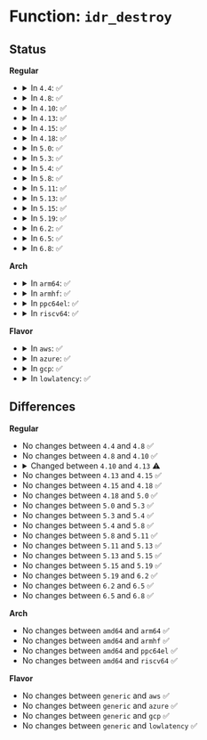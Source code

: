 # Function: <code>idr_destroy</code>

## Status
<b>Regular</b>
<ul>
<li>
<details>
<summary>In <code>4.4</code>: ✅</summary>

```c
void idr_destroy(struct idr *idp);
```

**Collision:** Unique Global

**Inline:** No

**Transformation:** False

**Instances:**

```
In lib/idr.c (ffffffff813ea240)
Location: lib/idr.c:631
Inline: False
Direct callers:
  - kernel/cgroup.c:cgroup_free_root
  - mm/shmem.c:shmem_put_super
  - mm/shmem.c:shmem_init
  - fs/notify/inotify/inotify_fsnotify.c:inotify_free_group_priv
  - ipc/msg.c:msg_exit_ns
  - ipc/sem.c:sem_exit_ns
  - ipc/shm.c:shm_exit_ns
  - lib/idr.c:ida_destroy
  - drivers/iommu/intel-svm.c:intel_svm_free_pasid_tables
  - drivers/block/loop.c:loop_exit
  - drivers/scsi/sg.c:exit_sg
  - drivers/net/ppp/ppp_generic.c:ppp_exit_net
  - drivers/thermal/thermal_core.c:thermal_zone_device_unregister
  - drivers/thermal/thermal_core.c:thermal_exit
  - drivers/thermal/thermal_core.c:thermal_exit
  - drivers/md/dm.c:dm_exit
  - net/core/net_namespace.c:cleanup_net
```
**Symbols:**

```
ffffffff813ea240-ffffffff813ea39b: idr_destroy (STB_GLOBAL)
```
</details>
</li>
<li>
<details>
<summary>In <code>4.8</code>: ✅</summary>

```c
void idr_destroy(struct idr *idp);
```

**Collision:** Unique Global

**Inline:** No

**Transformation:** False

**Instances:**

```
In lib/idr.c (ffffffff814305f0)
Location: lib/idr.c:631
Inline: False
Direct callers:
  - kernel/cgroup.c:css_free_work_fn
  - kernel/cgroup.c:cgroup_mount
  - mm/shmem.c:shmem_init
  - mm/shmem.c:shmem_put_super
  - fs/notify/inotify/inotify_fsnotify.c:inotify_free_group_priv
  - ipc/msg.c:msg_exit_ns
  - ipc/sem.c:sem_exit_ns
  - ipc/shm.c:shm_exit_ns
  - lib/idr.c:ida_destroy
  - drivers/char/tpm/tpm-interface.c:tpm_exit
  - drivers/iommu/intel-svm.c:intel_svm_free_pasid_tables
  - drivers/block/loop.c:loop_exit
  - drivers/scsi/sg.c:exit_sg
  - drivers/net/ppp/ppp_generic.c:ppp_exit_net
  - drivers/thermal/thermal_core.c:thermal_exit
  - drivers/thermal/thermal_core.c:thermal_exit
  - drivers/thermal/thermal_core.c:thermal_zone_device_unregister
  - drivers/md/dm.c:dm_exit
  - net/core/net_namespace.c:cleanup_net
```
**Symbols:**

```
ffffffff814305f0-ffffffff8143074b: idr_destroy (STB_GLOBAL)
```
</details>
</li>
<li>
<details>
<summary>In <code>4.10</code>: ✅</summary>

```c
void idr_destroy(struct idr *idp);
```

**Collision:** Unique Global

**Inline:** No

**Transformation:** False

**Instances:**

```
In lib/idr.c (ffffffff8144c7c0)
Location: lib/idr.c:631
Inline: False
Direct callers:
  - kernel/cgroup.c:css_free_work_fn
  - kernel/cgroup.c:cgroup_mount
  - fs/notify/inotify/inotify_fsnotify.c:inotify_free_group_priv
  - ipc/msg.c:msg_exit_ns
  - ipc/sem.c:sem_exit_ns
  - ipc/shm.c:shm_exit_ns
  - lib/idr.c:ida_destroy
  - drivers/char/tpm/tpm-interface.c:tpm_exit
  - drivers/iommu/intel-svm.c:intel_svm_free_pasid_tables
  - drivers/block/loop.c:loop_exit
  - drivers/scsi/sg.c:exit_sg
  - drivers/net/ppp/ppp_generic.c:ppp_exit_net
  - drivers/thermal/thermal_core.c:thermal_exit
  - drivers/thermal/thermal_core.c:thermal_exit
  - drivers/thermal/thermal_core.c:thermal_zone_device_unregister
  - drivers/md/dm.c:dm_exit
  - net/core/net_namespace.c:cleanup_net
```
**Symbols:**

```
ffffffff8144c7c0-ffffffff8144c91c: idr_destroy (STB_GLOBAL)
```
</details>
</li>
<li>
<details>
<summary>In <code>4.13</code>: ✅</summary>

```c
void idr_destroy(struct idr *idr);
```

**Collision:** Unique Global

**Inline:** No

**Transformation:** False

**Instances:**

```
In lib/radix-tree.c (ffffffff818f0f80)
Location: lib/radix-tree.c:2223
Inline: False
Direct callers:
  - kernel/cgroup/cgroup.c:css_free_work_fn
  - mm/shmem.c:shmem_init
  - mm/shmem.c:shmem_put_super
  - fs/notify/inotify/inotify_fsnotify.c:inotify_free_group_priv
  - ipc/msg.c:msg_exit_ns
  - ipc/sem.c:sem_exit_ns
  - ipc/shm.c:shm_exit_ns
  - drivers/char/tpm/tpm-interface.c:tpm_exit
  - drivers/iommu/intel-svm.c:intel_svm_free_pasid_tables
  - drivers/block/loop.c:loop_exit
  - drivers/scsi/sg.c:exit_sg
  - drivers/net/ppp/ppp_generic.c:ppp_exit_net
  - drivers/md/dm.c:dm_exit
  - net/core/net_namespace.c:cleanup_net
```
**Symbols:**

```
ffffffff818f0f80-ffffffff818f0fb0: idr_destroy (STB_GLOBAL)
```
</details>
</li>
<li>
<details>
<summary>In <code>4.15</code>: ✅</summary>

```c
void idr_destroy(struct idr *idr);
```

**Collision:** Unique Global

**Inline:** No

**Transformation:** False

**Instances:**

```
In lib/radix-tree.c (ffffffff819773d0)
Location: lib/radix-tree.c:2220
Inline: False
Direct callers:
  - kernel/cgroup/cgroup.c:css_free_work_fn
  - kernel/pid_namespace.c:copy_pid_ns
  - kernel/pid_namespace.c:destroy_pid_namespace
  - mm/shmem.c:shmem_init
  - mm/shmem.c:shmem_put_super
  - fs/notify/inotify/inotify_fsnotify.c:inotify_free_group_priv
  - fs/kernfs/dir.c:kernfs_create_root
  - ipc/msg.c:msg_exit_ns
  - ipc/sem.c:sem_exit_ns
  - ipc/shm.c:shm_exit_ns
  - drivers/char/tpm/tpm-interface.c:tpm_exit
  - drivers/iommu/intel-svm.c:intel_svm_free_pasid_tables
  - drivers/block/loop.c:loop_exit
  - drivers/scsi/sg.c:exit_sg
  - drivers/net/ppp/ppp_generic.c:ppp_exit_net
  - drivers/md/dm.c:dm_exit
  - net/core/net_namespace.c:cleanup_net
  - net/sched/act_api.c:tcf_idrinfo_destroy
```
**Symbols:**

```
ffffffff819773d0-ffffffff81977400: idr_destroy (STB_GLOBAL)
```
</details>
</li>
<li>
<details>
<summary>In <code>4.18</code>: ✅</summary>

```c
void idr_destroy(struct idr *idr);
```

**Collision:** Unique Global

**Inline:** No

**Transformation:** False

**Instances:**

```
In lib/radix-tree.c (ffffffff819d3b60)
Location: lib/radix-tree.c:2221
Inline: False
Direct callers:
  - kernel/cgroup/cgroup.c:css_free_rwork_fn
  - kernel/pid_namespace.c:copy_pid_ns
  - kernel/pid_namespace.c:destroy_pid_namespace
  - mm/shmem.c:shmem_init
  - mm/shmem.c:shmem_put_super
  - fs/notify/inotify/inotify_fsnotify.c:inotify_free_group_priv
  - fs/kernfs/dir.c:kernfs_create_root
  - ipc/msg.c:msg_exit_ns
  - ipc/sem.c:sem_exit_ns
  - ipc/shm.c:shm_exit_ns
  - drivers/char/tpm/tpm-interface.c:tpm_exit
  - drivers/iommu/intel-svm.c:intel_svm_free_pasid_tables
  - drivers/block/loop.c:loop_exit
  - drivers/scsi/sg.c:exit_sg
  - drivers/net/ppp/ppp_generic.c:ppp_exit_net
  - drivers/usb/core/usb.c:usb_exit
  - drivers/md/dm.c:dm_exit
  - net/core/net_namespace.c:cleanup_net
  - net/sched/cls_api.c:tcf_net_exit
  - net/sched/act_api.c:tcf_idrinfo_destroy
```
**Symbols:**

```
ffffffff819d3b60-ffffffff819d3b91: idr_destroy (STB_GLOBAL)
```
</details>
</li>
<li>
<details>
<summary>In <code>5.0</code>: ✅</summary>

```c
void idr_destroy(struct idr *idr);
```

**Collision:** Unique Global

**Inline:** No

**Transformation:** False

**Instances:**

```
In lib/radix-tree.c (ffffffff81a0cde0)
Location: lib/radix-tree.c:1581
Inline: False
Direct callers:
  - kernel/cgroup/cgroup.c:css_free_rwork_fn
  - kernel/pid_namespace.c:copy_pid_ns
  - kernel/pid_namespace.c:destroy_pid_namespace
  - mm/shmem.c:shmem_init
  - mm/shmem.c:shmem_put_super
  - fs/notify/inotify/inotify_fsnotify.c:inotify_free_group_priv
  - fs/kernfs/dir.c:kernfs_create_root
  - ipc/msg.c:msg_exit_ns
  - ipc/sem.c:sem_exit_ns
  - ipc/shm.c:shm_exit_ns
  - drivers/char/tpm/tpm-interface.c:tpm_exit
  - drivers/block/loop.c:loop_exit
  - drivers/scsi/sg.c:exit_sg
  - drivers/net/ppp/ppp_generic.c:ppp_exit_net
  - drivers/usb/core/usb.c:usb_exit
  - drivers/md/dm.c:dm_exit
  - net/core/net_namespace.c:cleanup_net
  - net/sched/cls_api.c:tcf_net_exit
  - net/sched/act_api.c:tcf_idrinfo_destroy
```
**Symbols:**

```
ffffffff81a0cde0-ffffffff81a0ceb3: idr_destroy (STB_GLOBAL)
```
</details>
</li>
<li>
<details>
<summary>In <code>5.3</code>: ✅</summary>

```c
void idr_destroy(struct idr *idr);
```

**Collision:** Unique Global

**Inline:** No

**Transformation:** False

**Instances:**

```
In lib/radix-tree.c (ffffffff81a7c750)
Location: lib/radix-tree.c:1568
Inline: False
Direct callers:
  - kernel/cgroup/cgroup.c:css_free_rwork_fn
  - kernel/pid_namespace.c:copy_pid_ns
  - kernel/pid_namespace.c:destroy_pid_namespace
  - mm/shmem.c:shmem_init
  - mm/shmem.c:shmem_put_super
  - fs/notify/inotify/inotify_fsnotify.c:inotify_free_group_priv
  - fs/kernfs/dir.c:kernfs_create_root
  - ipc/msg.c:msg_exit_ns
  - ipc/sem.c:sem_exit_ns
  - ipc/shm.c:shm_exit_ns
  - drivers/char/tpm/tpm-interface.c:tpm_exit
  - drivers/block/loop.c:loop_exit
  - drivers/scsi/sg.c:exit_sg
  - drivers/net/ppp/ppp_generic.c:ppp_exit_net
  - drivers/usb/core/usb.c:usb_exit
  - drivers/md/dm.c:dm_exit
  - drivers/powercap/powercap_sys.c:powercap_release
  - net/core/net_namespace.c:cleanup_net
  - net/sched/cls_api.c:tcf_net_exit
  - net/sched/act_api.c:tcf_idrinfo_destroy
```
**Symbols:**

```
ffffffff81a7c750-ffffffff81a7c805: idr_destroy (STB_GLOBAL)
```
</details>
</li>
<li>
<details>
<summary>In <code>5.4</code>: ✅</summary>

```c
void idr_destroy(struct idr *idr);
```

**Collision:** Unique Global

**Inline:** No

**Transformation:** False

**Instances:**

```
In lib/radix-tree.c (ffffffff81ab3a80)
Location: lib/radix-tree.c:1568
Inline: False
Direct callers:
  - kernel/cgroup/cgroup.c:css_free_rwork_fn
  - kernel/pid_namespace.c:copy_pid_ns
  - kernel/pid_namespace.c:destroy_pid_namespace
  - mm/shmem.c:shmem_init
  - mm/shmem.c:shmem_put_super
  - fs/notify/inotify/inotify_fsnotify.c:inotify_free_group_priv
  - fs/kernfs/dir.c:kernfs_create_root
  - ipc/msg.c:msg_exit_ns
  - ipc/sem.c:sem_exit_ns
  - ipc/shm.c:shm_exit_ns
  - drivers/char/tpm/tpm-interface.c:tpm_exit
  - drivers/block/loop.c:loop_exit
  - drivers/scsi/sg.c:exit_sg
  - drivers/net/ppp/ppp_generic.c:ppp_exit_net
  - drivers/vfio/vfio.c:vfio_cleanup
  - drivers/usb/core/usb.c:usb_exit
  - drivers/md/dm.c:dm_exit
  - drivers/remoteproc/remoteproc_core.c:rproc_type_release
  - drivers/powercap/powercap_sys.c:powercap_release
  - net/core/net_namespace.c:cleanup_net
  - net/sched/cls_api.c:tcf_net_exit
  - net/sched/act_api.c:tcf_idrinfo_destroy
```
**Symbols:**

```
ffffffff81ab3a80-ffffffff81ab3b35: idr_destroy (STB_GLOBAL)
```
</details>
</li>
<li>
<details>
<summary>In <code>5.8</code>: ✅</summary>

```c
void idr_destroy(struct idr *idr);
```

**Collision:** Unique Global

**Inline:** No

**Transformation:** False

**Instances:**

```
In lib/radix-tree.c (ffffffff815edbc0)
Location: lib/radix-tree.c:1560
Inline: False
Direct callers:
  - kernel/pid_namespace.c:put_pid_ns
  - kernel/pid_namespace.c:create_pid_namespace
  - mm/shmem.c:shmem_init
  - mm/shmem.c:shmem_fill_super
  - fs/notify/inotify/inotify_fsnotify.c:inotify_free_group_priv
  - fs/io_uring.c:io_ring_ctx_free
  - fs/io_uring.c:io_ring_ctx_free
  - fs/kernfs/dir.c:kernfs_create_root
  - ipc/msg.c:msg_exit_ns
  - ipc/sem.c:sem_exit_ns
  - ipc/shm.c:shm_exit_ns
  - drivers/char/tpm/tpm-interface.c:tpm_exit
  - drivers/block/loop.c:loop_exit
  - drivers/scsi/sg.c:exit_sg
  - drivers/net/ppp/ppp_generic.c:ppp_exit_net
  - drivers/vfio/vfio.c:vfio_cleanup
  - drivers/usb/core/usb.c:usb_exit
  - drivers/md/dm.c:dm_exit
  - drivers/remoteproc/remoteproc_core.c:rproc_type_release
  - drivers/powercap/powercap_sys.c:powercap_release
  - drivers/powercap/powercap_sys.c:powercap_release
  - net/core/net_namespace.c:unhash_nsid
  - net/sched/cls_api.c:tcf_net_exit
  - net/sched/act_api.c:tcf_idrinfo_destroy
```
**Symbols:**

```
ffffffff815edbc0-ffffffff815edbf4: idr_destroy (STB_GLOBAL)
```
</details>
</li>
<li>
<details>
<summary>In <code>5.11</code>: ✅</summary>

```c
void idr_destroy(struct idr *idr);
```

**Collision:** Unique Global

**Inline:** No

**Transformation:** False

**Instances:**

```
In lib/radix-tree.c (ffffffff816122f0)
Location: lib/radix-tree.c:1560
Inline: False
Direct callers:
  - kernel/pid_namespace.c:put_pid_ns
  - kernel/pid_namespace.c:create_pid_namespace
  - fs/notify/inotify/inotify_fsnotify.c:inotify_free_group_priv
  - fs/io_uring.c:io_ring_ctx_free
  - fs/io_uring.c:io_ring_ctx_free
  - fs/kernfs/dir.c:kernfs_create_root
  - ipc/msg.c:msg_exit_ns
  - ipc/sem.c:sem_exit_ns
  - ipc/shm.c:shm_exit_ns
  - drivers/char/tpm/tpm-interface.c:tpm_exit
  - drivers/block/loop.c:loop_exit
  - drivers/scsi/sg.c:exit_sg
  - drivers/net/ppp/ppp_generic.c:ppp_exit_net
  - drivers/vfio/vfio.c:vfio_cleanup
  - drivers/usb/core/usb.c:usb_exit
  - drivers/md/dm.c:dm_exit
  - drivers/remoteproc/remoteproc_core.c:rproc_type_release
  - drivers/powercap/powercap_sys.c:powercap_release
  - drivers/powercap/powercap_sys.c:powercap_release
  - net/core/net_namespace.c:unhash_nsid
  - net/sched/cls_api.c:tcf_net_exit
  - net/sched/act_api.c:tcf_idrinfo_destroy
```
**Symbols:**

```
ffffffff816122f0-ffffffff81612324: idr_destroy (STB_GLOBAL)
```
</details>
</li>
<li>
<details>
<summary>In <code>5.13</code>: ✅</summary>

```c
void idr_destroy(struct idr *idr);
```

**Collision:** Unique Global

**Inline:** No

**Transformation:** False

**Instances:**

```
In lib/radix-tree.c (ffffffff815f5950)
Location: lib/radix-tree.c:1561
Inline: False
Direct callers:
  - kernel/pid_namespace.c:put_pid_ns
  - kernel/pid_namespace.c:create_pid_namespace
  - fs/notify/inotify/inotify_fsnotify.c:inotify_free_group_priv
  - fs/kernfs/dir.c:kernfs_create_root
  - ipc/msg.c:msg_exit_ns
  - ipc/sem.c:sem_exit_ns
  - ipc/shm.c:shm_exit_ns
  - drivers/char/tpm/tpm-interface.c:tpm_exit
  - drivers/block/loop.c:loop_exit
  - drivers/scsi/sg.c:exit_sg
  - drivers/net/ppp/ppp_generic.c:ppp_exit_net
  - drivers/vfio/vfio.c:vfio_cleanup
  - drivers/usb/core/usb.c:usb_exit
  - drivers/md/dm.c:dm_exit
  - drivers/remoteproc/remoteproc_core.c:rproc_type_release
  - drivers/powercap/powercap_sys.c:powercap_release
  - drivers/powercap/powercap_sys.c:powercap_release
  - net/core/net_namespace.c:cleanup_net
  - net/sched/cls_api.c:tcf_net_exit
  - net/sched/act_api.c:tcf_idrinfo_destroy
```
**Symbols:**

```
ffffffff815f5950-ffffffff815f5a04: idr_destroy (STB_GLOBAL)
```
</details>
</li>
<li>
<details>
<summary>In <code>5.15</code>: ✅</summary>

```c
void idr_destroy(struct idr *idr);
```

**Collision:** Unique Global

**Inline:** No

**Transformation:** False

**Instances:**

```
In lib/radix-tree.c (ffffffff81662db0)
Location: lib/radix-tree.c:1561
Inline: False
Direct callers:
  - kernel/pid_namespace.c:put_pid_ns
  - kernel/pid_namespace.c:create_pid_namespace
  - fs/notify/inotify/inotify_fsnotify.c:inotify_free_group_priv
  - fs/kernfs/dir.c:kernfs_create_root
  - ipc/msg.c:msg_exit_ns
  - ipc/sem.c:sem_exit_ns
  - ipc/shm.c:shm_exit_ns
  - drivers/char/tpm/tpm-interface.c:tpm_exit
  - drivers/block/loop.c:loop_exit
  - drivers/scsi/sg.c:exit_sg
  - drivers/net/ppp/ppp_generic.c:ppp_exit_net
  - drivers/vfio/vfio.c:vfio_cleanup
  - drivers/usb/core/usb.c:usb_exit
  - drivers/md/dm.c:dm_exit
  - drivers/remoteproc/remoteproc_core.c:rproc_type_release
  - drivers/powercap/powercap_sys.c:powercap_release
  - drivers/powercap/powercap_sys.c:powercap_release
  - net/core/net_namespace.c:cleanup_net
  - net/sched/cls_api.c:tcf_net_exit
  - net/sched/act_api.c:tcf_idrinfo_destroy
```
**Symbols:**

```
ffffffff81662db0-ffffffff81662e7b: idr_destroy (STB_GLOBAL)
```
</details>
</li>
<li>
<details>
<summary>In <code>5.19</code>: ✅</summary>

```c
void idr_destroy(struct idr *idr);
```

**Collision:** Unique Global

**Inline:** No

**Transformation:** False

**Instances:**

```
In lib/radix-tree.c (ffffffff8177cf20)
Location: lib/radix-tree.c:1561
Inline: False
Direct callers:
  - kernel/pid_namespace.c:put_pid_ns
  - kernel/pid_namespace.c:create_pid_namespace
  - fs/notify/inotify/inotify_fsnotify.c:inotify_free_group_priv
  - fs/kernfs/dir.c:kernfs_create_root
  - ipc/msg.c:msg_exit_ns
  - ipc/sem.c:sem_exit_ns
  - ipc/shm.c:shm_exit_ns
  - drivers/char/tpm/tpm-interface.c:tpm_exit
  - drivers/block/loop.c:loop_exit
  - drivers/scsi/sg.c:exit_sg
  - drivers/net/ppp/ppp_generic.c:ppp_exit_net
  - drivers/usb/core/usb.c:usb_exit
  - drivers/usb/host/xhci-dbgtty.c:dbc_tty_exit
  - drivers/usb/host/xhci-dbgtty.c:dbc_tty_init
  - drivers/usb/host/xhci-dbgtty.c:dbc_tty_init
  - drivers/md/dm.c:dm_exit
  - drivers/remoteproc/remoteproc_core.c:rproc_type_release
  - drivers/powercap/powercap_sys.c:powercap_release
  - drivers/powercap/powercap_sys.c:powercap_release
  - net/core/net_namespace.c:cleanup_net
  - net/sched/cls_api.c:tcf_net_exit
  - net/sched/act_api.c:tcf_idrinfo_destroy
```
**Symbols:**

```
ffffffff8177cf20-ffffffff8177cff7: idr_destroy (STB_GLOBAL)
```
</details>
</li>
<li>
<details>
<summary>In <code>6.2</code>: ✅</summary>

```c
void idr_destroy(struct idr *idr);
```

**Collision:** Unique Global

**Inline:** No

**Transformation:** False

**Instances:**

```
In lib/radix-tree.c (ffffffff820397d0)
Location: lib/radix-tree.c:1561
Inline: False
Direct callers:
  - kernel/pid_namespace.c:put_pid_ns
  - kernel/pid_namespace.c:create_pid_namespace
  - fs/notify/inotify/inotify_fsnotify.c:inotify_free_group_priv
  - fs/kernfs/dir.c:kernfs_create_root
  - ipc/msg.c:msg_exit_ns
  - ipc/sem.c:sem_exit_ns
  - ipc/shm.c:shm_exit_ns
  - drivers/char/tpm/tpm-interface.c:tpm_exit
  - drivers/block/loop.c:loop_exit
  - drivers/scsi/sg.c:exit_sg
  - drivers/net/ppp/ppp_generic.c:ppp_exit_net
  - drivers/usb/core/usb.c:usb_exit
  - drivers/usb/host/xhci-dbgtty.c:dbc_tty_exit
  - drivers/usb/host/xhci-dbgtty.c:dbc_tty_init
  - drivers/usb/host/xhci-dbgtty.c:dbc_tty_init
  - drivers/md/dm.c:dm_exit
  - drivers/remoteproc/remoteproc_core.c:rproc_type_release
  - drivers/powercap/powercap_sys.c:powercap_release
  - drivers/powercap/powercap_sys.c:powercap_release
  - net/core/net_namespace.c:cleanup_net
  - net/sched/cls_api.c:tcf_net_exit
  - net/sched/act_api.c:tcf_idrinfo_destroy
```
**Symbols:**

```
ffffffff820397d0-ffffffff820398a7: idr_destroy (STB_GLOBAL)
```
</details>
</li>
<li>
<details>
<summary>In <code>6.5</code>: ✅</summary>

```c
void idr_destroy(struct idr *idr);
```

**Collision:** Unique Global

**Inline:** No

**Transformation:** False

**Instances:**

```
In lib/radix-tree.c (ffffffff820b7af0)
Location: lib/radix-tree.c:1559
Inline: False
Direct callers:
  - kernel/pid_namespace.c:put_pid_ns
  - kernel/pid_namespace.c:create_pid_namespace
  - fs/notify/inotify/inotify_fsnotify.c:inotify_free_group_priv
  - fs/kernfs/dir.c:kernfs_create_root
  - ipc/msg.c:msg_exit_ns
  - ipc/sem.c:sem_exit_ns
  - ipc/shm.c:shm_exit_ns
  - drivers/char/tpm/tpm-interface.c:tpm_exit
  - drivers/block/loop.c:loop_exit
  - drivers/scsi/sg.c:exit_sg
  - drivers/net/ppp/ppp_generic.c:ppp_exit_net
  - drivers/usb/core/usb.c:usb_exit
  - drivers/usb/host/xhci-dbgtty.c:dbc_tty_exit
  - drivers/usb/host/xhci-dbgtty.c:dbc_tty_init
  - drivers/usb/host/xhci-dbgtty.c:dbc_tty_init
  - drivers/md/dm.c:dm_exit
  - drivers/remoteproc/remoteproc_core.c:rproc_type_release
  - drivers/powercap/powercap_sys.c:powercap_release
  - drivers/powercap/powercap_sys.c:powercap_release
  - net/core/net_namespace.c:cleanup_net
  - net/sched/cls_api.c:tcf_net_exit
  - net/sched/act_api.c:tcf_idrinfo_destroy
```
**Symbols:**

```
ffffffff820b7af0-ffffffff820b7bc7: idr_destroy (STB_GLOBAL)
```
</details>
</li>
<li>
<details>
<summary>In <code>6.8</code>: ✅</summary>

```c
void idr_destroy(struct idr *idr);
```

**Collision:** Unique Global

**Inline:** No

**Transformation:** False

**Instances:**

```
In lib/radix-tree.c (ffffffff82192400)
Location: lib/radix-tree.c:1559
Inline: False
Direct callers:
  - kernel/pid_namespace.c:put_pid_ns
  - kernel/pid_namespace.c:create_pid_namespace
  - fs/notify/inotify/inotify_fsnotify.c:inotify_free_group_priv
  - fs/kernfs/dir.c:kernfs_create_root
  - ipc/msg.c:msg_exit_ns
  - ipc/sem.c:sem_exit_ns
  - ipc/shm.c:shm_exit_ns
  - drivers/char/tpm/tpm-interface.c:tpm_exit
  - drivers/block/loop.c:loop_exit
  - drivers/scsi/sg.c:exit_sg
  - drivers/gpu/drm/drm_auth.c:drm_master_destroy
  - drivers/gpu/drm/drm_auth.c:drm_master_destroy
  - drivers/gpu/drm/drm_auth.c:drm_master_destroy
  - drivers/gpu/drm/drm_drv.c:drm_core_init
  - drivers/gpu/drm/drm_gem.c:drm_gem_release
  - drivers/gpu/drm/drm_lease.c:drm_mode_create_lease_ioctl
  - drivers/gpu/drm/drm_lease.c:drm_mode_create_lease_ioctl
  - drivers/gpu/drm/drm_lease.c:drm_mode_create_lease_ioctl
  - drivers/gpu/drm/drm_lease.c:drm_mode_create_lease_ioctl
  - drivers/gpu/drm/drm_lease.c:drm_mode_create_lease_ioctl
  - drivers/gpu/drm/drm_mode_config.c:drm_mode_config_cleanup
  - drivers/gpu/drm/drm_mode_config.c:drm_mode_config_cleanup
  - drivers/gpu/drm/drm_syncobj.c:drm_syncobj_release
  - drivers/accel/drm_accel.c:accel_core_exit
  - drivers/net/ppp/ppp_generic.c:ppp_exit_net
  - drivers/usb/core/usb.c:usb_exit
  - drivers/usb/host/xhci-dbgtty.c:dbc_tty_exit
  - drivers/usb/host/xhci-dbgtty.c:dbc_tty_init
  - drivers/usb/host/xhci-dbgtty.c:dbc_tty_init
  - drivers/md/dm.c:dm_exit
  - drivers/remoteproc/remoteproc_core.c:rproc_type_release
  - drivers/powercap/powercap_sys.c:powercap_release
  - drivers/powercap/powercap_sys.c:powercap_release
  - net/core/net_namespace.c:cleanup_net
  - net/sched/cls_api.c:tcf_net_exit
  - net/sched/act_api.c:tcf_idrinfo_destroy
```
**Symbols:**

```
ffffffff82192400-ffffffff821924d7: idr_destroy (STB_GLOBAL)
```
</details>
</li>
</ul>
<b>Arch</b>
<ul>
<li>
<details>
<summary>In <code>arm64</code>: ✅</summary>

```c
void idr_destroy(struct idr *idr);
```

**Collision:** Unique Global

**Inline:** No

**Transformation:** False

**Instances:**

```
In lib/radix-tree.c (ffff800010d8d738)
Location: lib/radix-tree.c:1568
Inline: False
Direct callers:
  - kernel/cgroup/cgroup.c:css_free_rwork_fn
  - kernel/pid_namespace.c:put_pid_ns
  - kernel/pid_namespace.c:copy_pid_ns
  - mm/shmem.c:shmem_init
  - mm/shmem.c:shmem_put_super
  - fs/notify/inotify/inotify_fsnotify.c:inotify_free_group_priv
  - fs/kernfs/dir.c:kernfs_create_root
  - ipc/msg.c:msg_exit_ns
  - ipc/sem.c:sem_exit_ns
  - ipc/shm.c:shm_exit_ns
  - drivers/char/tpm/tpm-interface.c:tpm_exit
  - drivers/block/loop.c:loop_exit
  - drivers/scsi/sg.c:exit_sg
  - drivers/net/ppp/ppp_generic.c:ppp_exit_net
  - drivers/usb/core/usb.c:usb_exit
  - drivers/md/dm.c:dm_exit
  - drivers/firmware/arm_scmi/driver.c:scmi_remove
  - drivers/firmware/arm_scmi/driver.c:scmi_remove
  - drivers/remoteproc/remoteproc_core.c:rproc_type_release
  - drivers/powercap/powercap_sys.c:powercap_release
  - net/core/net_namespace.c:cleanup_net
  - net/sched/cls_api.c:tcf_net_exit
  - net/sched/act_api.c:tcf_idrinfo_destroy
```
**Symbols:**

```
ffff800010d8d738-ffff800010d8d83c: idr_destroy (STB_GLOBAL)
```
</details>
</li>
<li>
<details>
<summary>In <code>armhf</code>: ✅</summary>

```c
void idr_destroy(struct idr *idr);
```

**Collision:** Unique Global

**Inline:** No

**Transformation:** False

**Instances:**

```
In lib/radix-tree.c (c0e87d14)
Location: lib/radix-tree.c:1568
Inline: False
Direct callers:
  - kernel/cgroup/cgroup.c:css_free_rwork_fn
  - kernel/pid_namespace.c:put_pid_ns
  - kernel/pid_namespace.c:copy_pid_ns
  - mm/shmem.c:shmem_init
  - mm/shmem.c:shmem_put_super
  - fs/notify/inotify/inotify_fsnotify.c:inotify_free_group_priv
  - fs/kernfs/dir.c:kernfs_create_root
  - ipc/msg.c:msg_exit_ns
  - ipc/sem.c:sem_exit_ns
  - ipc/shm.c:shm_exit_ns
  - drivers/char/tpm/tpm-interface.c:tpm_exit
  - drivers/block/loop.c:loop_exit
  - drivers/scsi/sg.c:exit_sg
  - drivers/mtd/mtdcore.c:cleanup_mtd
  - drivers/net/ppp/ppp_generic.c:ppp_exit_net
  - drivers/usb/core/usb.c:usb_exit
  - drivers/md/dm.c:dm_exit
  - drivers/firmware/arm_scmi/driver.c:scmi_remove
  - drivers/firmware/arm_scmi/driver.c:scmi_remove
  - drivers/remoteproc/remoteproc_core.c:rproc_type_release
  - drivers/powercap/powercap_sys.c:powercap_release
  - net/core/net_namespace.c:cleanup_net
  - net/sched/cls_api.c:tcf_net_exit
  - net/sched/act_api.c:tcf_idrinfo_destroy
```
**Symbols:**

```
c0e87d14-c0e87e34: idr_destroy (STB_GLOBAL)
```
</details>
</li>
<li>
<details>
<summary>In <code>ppc64el</code>: ✅</summary>

```c
void idr_destroy(struct idr *idr);
```

**Collision:** Unique Global

**Inline:** No

**Transformation:** False

**Instances:**

```
In lib/radix-tree.c (c000000000ecfd50)
Location: lib/radix-tree.c:1568
Inline: False
Direct callers:
  - kernel/cgroup/cgroup.c:css_free_rwork_fn
  - kernel/pid_namespace.c:put_pid_ns
  - kernel/pid_namespace.c:copy_pid_ns
  - mm/shmem.c:shmem_init
  - mm/shmem.c:shmem_put_super
  - fs/notify/inotify/inotify_fsnotify.c:inotify_free_group_priv
  - fs/kernfs/dir.c:kernfs_create_root
  - ipc/msg.c:msg_exit_ns
  - ipc/sem.c:sem_exit_ns
  - ipc/shm.c:shm_exit_ns
  - drivers/char/tpm/tpm-interface.c:tpm_exit
  - drivers/block/loop.c:loop_exit
  - drivers/scsi/sg.c:exit_sg
  - drivers/net/ppp/ppp_generic.c:ppp_exit_net
  - drivers/vfio/vfio.c:vfio_cleanup
  - drivers/usb/core/usb.c:usb_exit
  - drivers/md/dm.c:dm_exit
  - drivers/remoteproc/remoteproc_core.c:rproc_type_release
  - drivers/powercap/powercap_sys.c:powercap_release
  - net/core/net_namespace.c:cleanup_net
  - net/sched/cls_api.c:tcf_net_exit
  - net/sched/act_api.c:tcf_idrinfo_destroy
```
**Symbols:**

```
c000000000ecfd50-c000000000ecfec0: idr_destroy (STB_GLOBAL)
```
</details>
</li>
<li>
<details>
<summary>In <code>riscv64</code>: ✅</summary>

```c
void idr_destroy(struct idr *idr);
```

**Collision:** Unique Global

**Inline:** No

**Transformation:** False

**Instances:**

```
In lib/radix-tree.c (ffffffe0008b6998)
Location: lib/radix-tree.c:1568
Inline: False
Direct callers:
  - kernel/cgroup/cgroup.c:css_free_rwork_fn
  - kernel/pid_namespace.c:copy_pid_ns
  - kernel/pid_namespace.c:destroy_pid_namespace
  - mm/shmem.c:shmem_init
  - mm/shmem.c:shmem_put_super
  - fs/notify/inotify/inotify_fsnotify.c:inotify_free_group_priv
  - fs/kernfs/dir.c:kernfs_create_root
  - ipc/msg.c:msg_exit_ns
  - ipc/sem.c:sem_exit_ns
  - ipc/shm.c:shm_exit_ns
  - drivers/char/tpm/tpm-interface.c:tpm_exit
  - drivers/block/loop.c:loop_exit
  - drivers/scsi/sg.c:exit_sg
  - drivers/net/ppp/ppp_generic.c:ppp_exit_net
  - drivers/usb/core/usb.c:usb_exit
  - drivers/md/dm.c:dm_exit
  - drivers/powercap/powercap_sys.c:powercap_release
  - net/core/net_namespace.c:cleanup_net
  - net/sched/cls_api.c:tcf_net_exit
  - net/sched/act_api.c:tcf_idrinfo_destroy
```
**Symbols:**

```
ffffffe0008b6998-ffffffe0008b6a5e: idr_destroy (STB_GLOBAL)
```
</details>
</li>
</ul>
<b>Flavor</b>
<ul>
<li>
<details>
<summary>In <code>aws</code>: ✅</summary>

```c
void idr_destroy(struct idr *idr);
```

**Collision:** Unique Global

**Inline:** No

**Transformation:** False

**Instances:**

```
In lib/radix-tree.c (ffffffff81a528d0)
Location: lib/radix-tree.c:1568
Inline: False
Direct callers:
  - kernel/cgroup/cgroup.c:css_free_rwork_fn
  - kernel/pid_namespace.c:copy_pid_ns
  - kernel/pid_namespace.c:destroy_pid_namespace
  - mm/shmem.c:shmem_init
  - mm/shmem.c:shmem_put_super
  - fs/notify/inotify/inotify_fsnotify.c:inotify_free_group_priv
  - fs/kernfs/dir.c:kernfs_create_root
  - ipc/msg.c:msg_exit_ns
  - ipc/sem.c:sem_exit_ns
  - ipc/shm.c:shm_exit_ns
  - drivers/char/tpm/tpm-interface.c:tpm_exit
  - drivers/block/loop.c:loop_exit
  - drivers/scsi/sg.c:exit_sg
  - drivers/net/ppp/ppp_generic.c:ppp_exit_net
  - drivers/usb/core/usb.c:usb_exit
  - drivers/md/dm.c:dm_exit
  - drivers/remoteproc/remoteproc_core.c:rproc_type_release
  - net/core/net_namespace.c:cleanup_net
  - net/sched/cls_api.c:tcf_net_exit
  - net/sched/act_api.c:tcf_idrinfo_destroy
```
**Symbols:**

```
ffffffff81a528d0-ffffffff81a52985: idr_destroy (STB_GLOBAL)
```
</details>
</li>
<li>
<details>
<summary>In <code>azure</code>: ✅</summary>

```c
void idr_destroy(struct idr *idr);
```

**Collision:** Unique Global

**Inline:** No

**Transformation:** False

**Instances:**

```
In lib/radix-tree.c (ffffffff81a0f9d0)
Location: lib/radix-tree.c:1568
Inline: False
Direct callers:
  - kernel/cgroup/cgroup.c:css_free_rwork_fn
  - kernel/pid_namespace.c:copy_pid_ns
  - kernel/pid_namespace.c:destroy_pid_namespace
  - mm/shmem.c:shmem_init
  - mm/shmem.c:shmem_put_super
  - fs/notify/inotify/inotify_fsnotify.c:inotify_free_group_priv
  - fs/kernfs/dir.c:kernfs_create_root
  - ipc/msg.c:msg_exit_ns
  - ipc/sem.c:sem_exit_ns
  - ipc/shm.c:shm_exit_ns
  - drivers/char/tpm/tpm-interface.c:tpm_exit
  - drivers/block/loop.c:loop_exit
  - drivers/scsi/sg.c:exit_sg
  - drivers/net/ppp/ppp_generic.c:ppp_exit_net
  - drivers/vfio/vfio.c:vfio_cleanup
  - drivers/usb/core/usb.c:usb_exit
  - drivers/md/dm.c:dm_exit
  - net/core/net_namespace.c:cleanup_net
  - net/sched/cls_api.c:tcf_net_exit
  - net/sched/act_api.c:tcf_idrinfo_destroy
```
**Symbols:**

```
ffffffff81a0f9d0-ffffffff81a0fa85: idr_destroy (STB_GLOBAL)
```
</details>
</li>
<li>
<details>
<summary>In <code>gcp</code>: ✅</summary>

```c
void idr_destroy(struct idr *idr);
```

**Collision:** Unique Global

**Inline:** No

**Transformation:** False

**Instances:**

```
In lib/radix-tree.c (ffffffff81abecc0)
Location: lib/radix-tree.c:1568
Inline: False
Direct callers:
  - kernel/cgroup/cgroup.c:css_free_rwork_fn
  - kernel/pid_namespace.c:copy_pid_ns
  - kernel/pid_namespace.c:destroy_pid_namespace
  - mm/shmem.c:shmem_init
  - mm/shmem.c:shmem_put_super
  - fs/notify/inotify/inotify_fsnotify.c:inotify_free_group_priv
  - fs/kernfs/dir.c:kernfs_create_root
  - ipc/msg.c:msg_exit_ns
  - ipc/sem.c:sem_exit_ns
  - ipc/shm.c:shm_exit_ns
  - drivers/char/tpm/tpm-interface.c:tpm_exit
  - drivers/block/loop.c:loop_exit
  - drivers/scsi/sg.c:exit_sg
  - drivers/net/ppp/ppp_generic.c:ppp_exit_net
  - drivers/vfio/vfio.c:vfio_cleanup
  - drivers/usb/core/usb.c:usb_exit
  - drivers/md/dm.c:dm_exit
  - drivers/powercap/powercap_sys.c:powercap_release
  - net/core/net_namespace.c:cleanup_net
  - net/sched/cls_api.c:tcf_net_exit
  - net/sched/act_api.c:tcf_idrinfo_destroy
```
**Symbols:**

```
ffffffff81abecc0-ffffffff81abed75: idr_destroy (STB_GLOBAL)
```
</details>
</li>
<li>
<details>
<summary>In <code>lowlatency</code>: ✅</summary>

```c
void idr_destroy(struct idr *idr);
```

**Collision:** Unique Global

**Inline:** No

**Transformation:** False

**Instances:**

```
In lib/radix-tree.c (ffffffff81acb180)
Location: lib/radix-tree.c:1568
Inline: False
Direct callers:
  - kernel/cgroup/cgroup.c:css_free_rwork_fn
  - kernel/pid_namespace.c:copy_pid_ns
  - kernel/pid_namespace.c:destroy_pid_namespace
  - mm/shmem.c:shmem_init
  - mm/shmem.c:shmem_put_super
  - fs/notify/inotify/inotify_fsnotify.c:inotify_free_group_priv
  - fs/kernfs/dir.c:kernfs_create_root
  - ipc/msg.c:msg_exit_ns
  - ipc/sem.c:sem_exit_ns
  - ipc/shm.c:shm_exit_ns
  - drivers/char/tpm/tpm-interface.c:tpm_exit
  - drivers/block/loop.c:loop_exit
  - drivers/scsi/sg.c:exit_sg
  - drivers/net/ppp/ppp_generic.c:ppp_exit_net
  - drivers/vfio/vfio.c:vfio_cleanup
  - drivers/usb/core/usb.c:usb_exit
  - drivers/md/dm.c:dm_exit
  - drivers/remoteproc/remoteproc_core.c:rproc_type_release
  - drivers/powercap/powercap_sys.c:powercap_release
  - net/core/net_namespace.c:cleanup_net
  - net/sched/cls_api.c:tcf_net_exit
  - net/sched/act_api.c:tcf_idrinfo_destroy
```
**Symbols:**

```
ffffffff81acb180-ffffffff81acb235: idr_destroy (STB_GLOBAL)
```
</details>
</li>
</ul>

## Differences
<b>Regular</b>
<ul>
<li>
No changes between <code>4.4</code> and <code>4.8</code> ✅
</li>
<li>
No changes between <code>4.8</code> and <code>4.10</code> ✅
</li>
<li>
<details>
<summary>Changed between <code>4.10</code> and <code>4.13</code> ⚠️</summary>
<ul>
<li>
<b>Param added. </b>
<code>struct idr *idr</code>
</li>
<li>
<b>Param removed. </b>
<code>struct idr *idp</code>
</li>
</ul>
</details>
</li>
<li>
No changes between <code>4.13</code> and <code>4.15</code> ✅
</li>
<li>
No changes between <code>4.15</code> and <code>4.18</code> ✅
</li>
<li>
No changes between <code>4.18</code> and <code>5.0</code> ✅
</li>
<li>
No changes between <code>5.0</code> and <code>5.3</code> ✅
</li>
<li>
No changes between <code>5.3</code> and <code>5.4</code> ✅
</li>
<li>
No changes between <code>5.4</code> and <code>5.8</code> ✅
</li>
<li>
No changes between <code>5.8</code> and <code>5.11</code> ✅
</li>
<li>
No changes between <code>5.11</code> and <code>5.13</code> ✅
</li>
<li>
No changes between <code>5.13</code> and <code>5.15</code> ✅
</li>
<li>
No changes between <code>5.15</code> and <code>5.19</code> ✅
</li>
<li>
No changes between <code>5.19</code> and <code>6.2</code> ✅
</li>
<li>
No changes between <code>6.2</code> and <code>6.5</code> ✅
</li>
<li>
No changes between <code>6.5</code> and <code>6.8</code> ✅
</li>
</ul>
<b>Arch</b>
<ul>
<li>
No changes between <code>amd64</code> and <code>arm64</code> ✅
</li>
<li>
No changes between <code>amd64</code> and <code>armhf</code> ✅
</li>
<li>
No changes between <code>amd64</code> and <code>ppc64el</code> ✅
</li>
<li>
No changes between <code>amd64</code> and <code>riscv64</code> ✅
</li>
</ul>
<b>Flavor</b>
<ul>
<li>
No changes between <code>generic</code> and <code>aws</code> ✅
</li>
<li>
No changes between <code>generic</code> and <code>azure</code> ✅
</li>
<li>
No changes between <code>generic</code> and <code>gcp</code> ✅
</li>
<li>
No changes between <code>generic</code> and <code>lowlatency</code> ✅
</li>
</ul>
